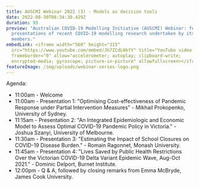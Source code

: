 ```yaml
---
title: AUSCMI Webinar 2022 (3) - Models as decision tools
date: 2022-08-30T06:34:39.429Z
duration: 93
preview: "Australian COVID-19 Modelling Initiative (AUSCMI) Webinar: featuring
  presentations of recent COVID-19 modelling research undertaken by its
  members."
embedLink: <iframe width="560" height="315"
  src="https://www.youtube.com/embed/Jh7ZCdLHkfY" title="YouTube video player"
  frameborder="0" allow="accelerometer; autoplay; clipboard-write;
  encrypted-media; gyroscope; picture-in-picture" allowfullscreen></iframe>
featureImage: /img/uploads/webinar-series-logo.png
---
```

Agenda:

* 11:00am - Welcome
* 11:00am - Presentation 1: "Optimising Cost-effectiveness of Pandemic Response
  under Partial Intervention Measures" - Mikhail Prokopenko, University of Sydney.
* 11:15am - Presentation 2: "An Integrated Epidemiologic and Economic Model to Assess Optimal COVID-19 Pandemic Policy in Victoria." -  Joshua Szanyi, University of Melbourne.
* 11:30am - Presentation 3: "Estimating the Impact of School Closures on COVID-19 Disease Burden." - Romain Ragonnet, Monash University.
* 11:45am - Presentation 4: "Lives Saved by Public Health Restrictions Over the Victorian COVID-19 Delta Variant Epidemic Wave, Aug-Oct 2021." - Dominic Delport, Burnet Institute.
* 12:00pm - Q & A, followed by closing remarks from Emma McBryde, James Cook University.